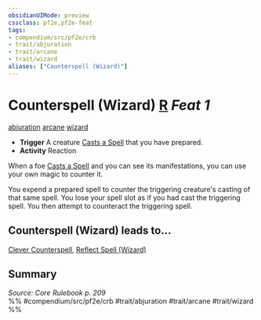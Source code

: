 ```yaml
---
obsidianUIMode: preview
cssclass: pf2e,pf2e-feat
tags:
- compendium/src/pf2e/crb
- trait/abjuration
- trait/arcane
- trait/wizard
aliases: ["Counterspell (Wizard)"]
---
```

# Counterspell (Wizard)  [R](../../Rules/core-rulebook/chapter-9-playing-the-game.md#Actions "Reaction") *Feat 1*  
[abjuration](../../Rules/traits/abjuration.md)  [arcane](../../Rules/traits/arcane.md)  [wizard](../../Rules/traits/wizard.md)  

- **Trigger** A creature [Casts a Spell](../../Rules/actions/cast-a-spell.md) that you have prepared.
- **Activity** Reaction

When a foe [Casts a Spell](../../Rules/actions/cast-a-spell.md) and you can see its manifestations, you can use your own magic to counter it.

You expend a prepared spell to counter the triggering creature's casting of that same spell. You lose your spell slot as if you had cast the triggering spell. You then attempt to counteract the triggering spell.

## Counterspell (Wizard) leads to...

[Clever Counterspell](clever-counterspell.md), [Reflect Spell (Wizard)](reflect-spell-wizard.md)

## Summary

*Source: Core Rulebook p. 209*  
%% #compendium/src/pf2e/crb #trait/abjuration #trait/arcane #trait/wizard %%